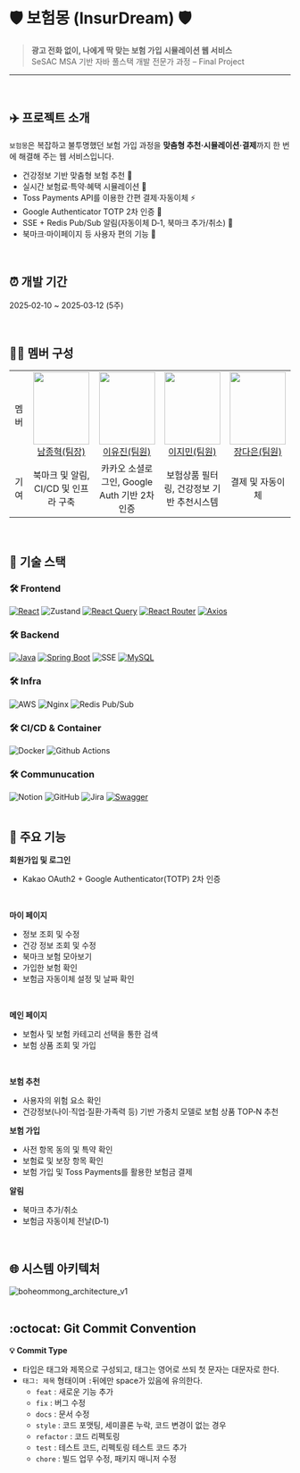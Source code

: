 

# 🛡️ 보험몽 (InsurDream) 🛡️

> **광고 전화 없이, 나에게 딱 맞는 보험 가입 시뮬레이션 웹 서비스**\
> SeSAC MSA 기반 자바 풀스택 개발 전문가 과정 – Final Project

---
<br>

## ✈️ 프로젝트 소개

`보험몽`은 복잡하고 불투명했던 보험 가입 과정을 **맞춤형 추천·시뮬레이션·결제**까지 한 번에 해결해 주는 웹 서비스입니다.

- 건강정보 기반 맞춤형 보험 추천 📑
- 실시간 보험료·특약·혜택 시뮬레이션 💸
- Toss Payments API를 이용한 간편 결제·자동이체 ⚡
- Google Authenticator TOTP 2차 인증 🔐
- SSE + Redis Pub/Sub 알림(자동이체 D‑1, 북마크 추가/취소) 🔔
- 북마크·마이페이지 등 사용자 편의 기능 🚀
<br>

## ⏰ 개발 기간
2025‑02‑10 \~ 2025‑03‑12 (5주)

<br>

## 👩‍💻 멤버 구성
<table>
    <tr height="150px">
        <td align="center" width="150px">
            멤버
      </td>
       <td align="center" width="150px">
        <a href="https://github.com/JonghyeokNam"><img height="130px" width="100px" src="https://github.com/user-attachments/assets/ade59e4d-c45e-4902-b7dd-1e47c635f476"/></a>
            <br />
            <a href="https://github.com/JonghyeokNam">남종혁(팀장)</a>
      </td> <td align="center" width="150px">
        <a href="https://github.com/jenny7732"><img height="130px" width="100px" src="https://github.com/user-attachments/assets/438ae1bd-8582-41af-93a3-e8d06bc2bc11"/></a>
            <br />
            <a href="https://github.com/jenny7732">이유진(팀원)</a>
      </td>
      <td align="center" width="150px">
        <a href="https://github.com/nmskfkai"><img height="130px" width="100px" src="https://github.com/user-attachments/assets/5ba73f08-a9c0-49a9-a9b4-84b43153bc54"/></a>
            <br />
            <a href="https://github.com/nmskfkai">이지민(팀원)</a>
      </td>
       <td align="center" width="150px">
        <a href="https://github.com/ekdms6"><img height="130px" width="100px" src="https://github.com/user-attachments/assets/6e7fddd3-872e-49db-96d2-c7d5dc7b0fd1"/></a>
            <br />
            <a href="https://github.com/ekdms6">장다은(팀원)</a>
      </td> 
     <tr/>
     <tr>
        <td align="center" width="150px">
            기여
      </td>
       <td align="center" width="150px">
         북마크 및 알림, CI/CD 및 인프라 구축
       </td>
       <td align="center" width="150px">
         카카오 소셜로그인, Google Auth 기반 2차 인증
       </td>
       <td align="center" width="150px">
         보험상품 필터링, 건강정보 기반 추천시스템
       </td>
       <td align="center" width="150px">
         결제 및 자동이체
       </td>
    </tr>
</table>
<br>


## 📌 기술 스택

### 🛠 Frontend
[![React](https://img.shields.io/badge/React-61DAFB?style=for-the-badge&logo=react&logoColor=black)](https://reactjs.org/)
![Zustand](https://img.shields.io/badge/Zustand-FFCC00?style=for-the-badge&logoColor=white)
[![React Query](https://img.shields.io/badge/React%20Query-FF4154?style=for-the-badge&logo=react-query&logoColor=white)](https://tanstack.com/query)
[![React Router](https://img.shields.io/badge/React%20Router-CA4245?style=for-the-badge&logo=react-router&logoColor=white)](https://reactrouter.com/)
[![Axios](https://img.shields.io/badge/Axios-5A29E4?style=for-the-badge)](https://axios-http.com/)
&#x20; &#x20;

### 🛠 Backend
[![Java](https://img.shields.io/badge/Java-007396?style=for-the-badge&logo=openjdk&logoColor=white)](https://www.oracle.com/java/) 
[![Spring Boot](https://img.shields.io/badge/Spring%20Boot-6DB33F?style=for-the-badge&logo=spring-boot&logoColor=white)](https://spring.io/projects/spring-boot) 
![SSE](https://img.shields.io/badge/SSE-0A66C2?style=for-the-badge) 
[![MySQL](https://img.shields.io/badge/MySQL-4479A1?style=for-the-badge&logo=mysql&logoColor=white)](https://www.mysql.com/)
&#x20;    &#x20;

### 🛠 Infra
![AWS](https://img.shields.io/badge/AWS-FF9900?style=for-the-badge&logo=amazon-aws&logoColor=white)
![Nginx](https://img.shields.io/badge/Nginx-009639?style=for-the-badge&logo=nginx&logoColor=white)
![Redis Pub/Sub](https://img.shields.io/badge/Redis%20Pub%2FSub-DC382D?style=for-the-badge&logo=redis&logoColor=white)
&#x20; &#x20;

### 🛠 CI/CD & Container
![Docker](https://img.shields.io/badge/Docker-2496ED?style=for-the-badge&logo=Docker&logoColor=white)
![Github Actions](https://img.shields.io/badge/GitHub_Actions-2088FF?style=for-the-badge&logo=github-actions&logoColor=white)
&#x20; &#x20;

### 🛠 Communucation
![Notion](https://img.shields.io/badge/Notion-000000?style=for-the-badge&logo=Notion&logoColor=white)
![GitHub](https://img.shields.io/badge/GitHub-181717?style=for-the-badge&logo=GitHub&logoColor=white)
![Jira](https://img.shields.io/badge/Jira-0052CC?style=for-the-badge&logo=Jira&logoColor=white)
[![Swagger](https://img.shields.io/badge/Swagger-85EA2D?style=for-the-badge&logo=swagger&logoColor=black)](https://swagger.io/)
&#x20; &#x20;
<br>
<br>

## 📌 주요 기능
**회원가입 및 로그인**
- Kakao OAuth2 + Google Authenticator(TOTP) 2차 인증
<br>

**마이 페이지**
- 정보 조회 및 수정
- 건강 정보 조회 및 수정
- 북마크 보험 모아보기
- 가입한 보험 확인
- 보험금 자동이체 설정 및 날짜 확인
<br>

**메인 페이지**
- 보험사 및 보험 카테고리 선택을 통한 검색
- 보험 상품 조회 및 가입
<br>

**보험 추천**
- 사용자의 위험 요소 확인
- 건강정보(나이·직업·질환·가족력 등) 기반 가중치 모델로 보험 상품 TOP‑N 추천

**보험 가입**
- 사전 항목 동의 및 특약 확인
- 보험료 및 보장 항목 확인 
- 보험 가입 및 Toss Payments를 활용한 보험금 결제

**알림**
- 북마크 추가/취소 
- 보험금 자동이체 전날(D‑1)
<br>

## 🌐 시스템 아키텍처
![boheommong_architecture_v1](https://github.com/user-attachments/assets/ac99f710-3e50-447b-a66c-97670b5df6a5)
<br>
<br>

## :octocat: Git Commit Convention
**:bulb: Commit Type**
- 타입은 태그와 제목으로 구성되고, 태그는 영어로 쓰되 첫 문자는 대문자로 한다.
- `태그: 제목` 형태이며 `:`뒤에만 space가 있음에 유의한다.
    - `feat`  :  새로운 기능 추가
    - `fix`  :  버그 수정
    - `docs`  : 문서 수정
    - `style`  :  코드 포맷팅, 세미콜론 누락, 코드 변경이 없는 경우
    - `refactor`  :  코드 리펙토링
    - `test`  :  테스트 코드, 리펙토링 테스트 코드 추가
    - `chore`  :  빌드 업무 수정, 패키지 매니저 수정

